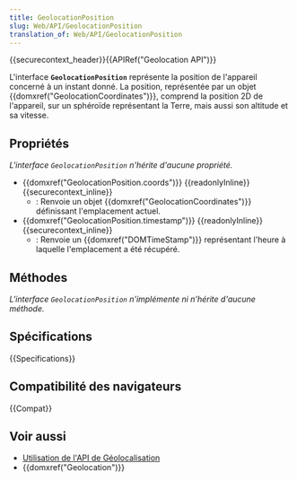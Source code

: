 ```yaml
---
title: GeolocationPosition
slug: Web/API/GeolocationPosition
translation_of: Web/API/GeolocationPosition
---
```


{{securecontext_header}}{{APIRef("Geolocation API")}}

L'interface **`GeolocationPosition`** représente la position de l'appareil concerné à un instant donné. La position, représentée par un objet {{domxref("GeolocationCoordinates")}}, comprend la position 2D de l'appareil, sur un sphéroïde représentant la Terre, mais aussi son altitude et sa vitesse.

## Propriétés

_L'interface `GeolocationPosition` n'hérite d'aucune propriété._

- {{domxref("GeolocationPosition.coords")}} {{readonlyInline}} {{securecontext_inline}}
  - : Renvoie un objet {{domxref("GeolocationCoordinates")}} définissant l'emplacement actuel.
- {{domxref("GeolocationPosition.timestamp")}} {{readonlyInline}} {{securecontext_inline}}
  - : Renvoie un {{domxref("DOMTimeStamp")}} représentant l'heure à laquelle l'emplacement a été récupéré.

## Méthodes

**L'interface* `GeolocationPosition` *n'implémente ni n'hérite d'aucune méthode.**

## Spécifications

{{Specifications}}

## Compatibilité des navigateurs

{{Compat}}

## Voir aussi

- [Utilisation de l'API de Géolocalisation](/fr/docs/Web/API/Geolocation_API/Using)
- {{domxref("Geolocation")}}
